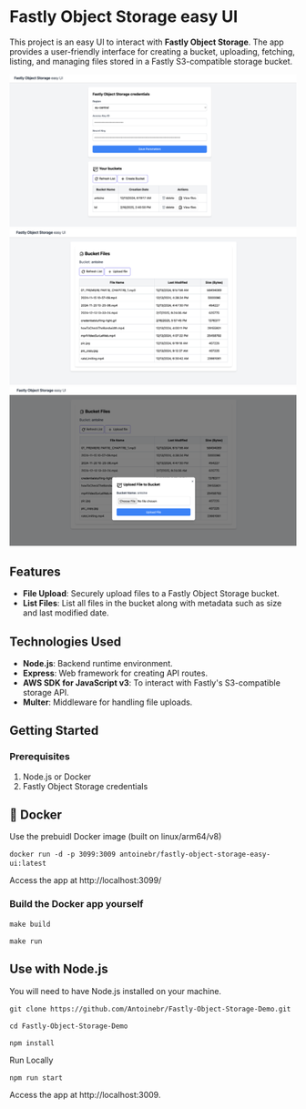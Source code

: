 # Fastly Object Storage easy UI

This project is an easy UI to interact with **Fastly Object Storage**. The app provides a user-friendly interface for creating a bucket, uploading, fetching, listing, and managing files stored in a Fastly S3-compatible storage bucket.

![Image One](docs/assets/one.png)
![Image Two](docs/assets/two.png)
![Image Three](docs/assets/three.png)

## Features

- **File Upload**: Securely upload files to a Fastly Object Storage bucket.
- **List Files**: List all files in the bucket along with metadata such as size and last modified date.

## Technologies Used

- **Node.js**: Backend runtime environment.
- **Express**: Web framework for creating API routes.
- **AWS SDK for JavaScript v3**: To interact with Fastly's S3-compatible storage API.
- **Multer**: Middleware for handling file uploads.


## Getting Started

### Prerequisites

1. Node.js or Docker
2. Fastly Object Storage credentials


## 🐳 Docker 


Use the prebuidl Docker image (built on linux/arm64/v8)

```
docker run -d -p 3099:3009 antoinebr/fastly-object-storage-easy-ui:latest
```

Access the app at http://localhost:3099/

### Build the Docker app yourself

```
make build 
``` 

```
make run
```

## Use with Node.js 

You will need to have Node.js installed on your machine.

```
git clone https://github.com/Antoinebr/Fastly-Object-Storage-Demo.git 
```

```
cd Fastly-Object-Storage-Demo 
```


```
npm install
```

Run Locally

```
npm run start
```

Access the app at http://localhost:3009.
